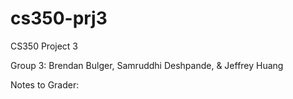 # cs350-prj3
CS350 Project 3

Group 3: Brendan Bulger, Samruddhi Deshpande, & Jeffrey Huang

Notes to Grader: 
